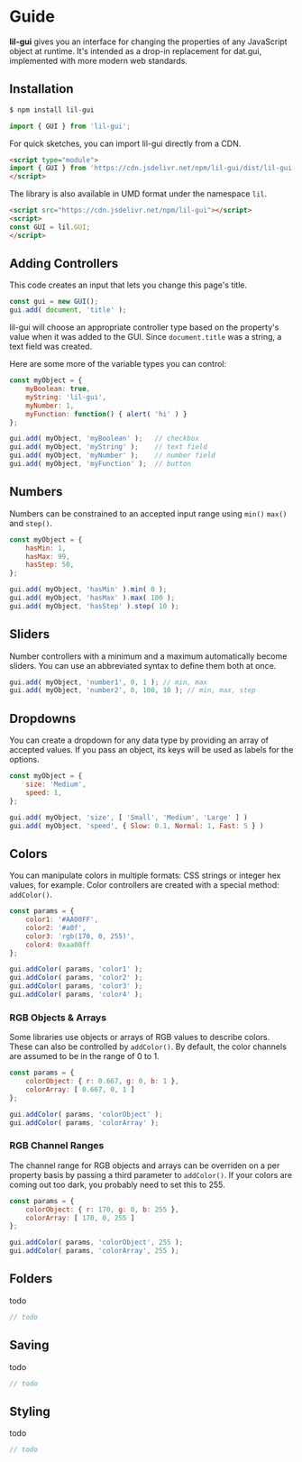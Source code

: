 # Guide

**lil-gui** gives you an interface for changing the properties of any JavaScript object at runtime.
It's intended as a drop-in replacement for dat.gui, implemented with more modern web standards.

## Installation

```js
$ npm install lil-gui

import { GUI } from 'lil-gui';
```

For quick sketches, you can import lil-gui directly from a CDN.

```html
<script type="module">
import { GUI } from 'https://cdn.jsdelivr.net/npm/lil-gui/dist/lil-gui.esm.min.js';
</script>
```

The library is also available in UMD format under the namespace `lil`.

```html
<script src="https://cdn.jsdelivr.net/npm/lil-gui"></script>
<script>
const GUI = lil.GUI;
</script>
```

## Adding Controllers

This code creates an input that lets you change this page's title.

```js
const gui = new GUI();
gui.add( document, 'title' );
```

lil-gui will choose an appropriate controller type based on the property's value when it was added
to the GUI. Since `document.title` was a string, a text field was created.

Here are some more of the variable types you can control:

```js
const myObject = {
	myBoolean: true,
	myString: 'lil-gui',
	myNumber: 1,
	myFunction: function() { alert( 'hi' ) }
};

gui.add( myObject, 'myBoolean' ); 	// checkbox
gui.add( myObject, 'myString' ); 	// text field
gui.add( myObject, 'myNumber' ); 	// number field
gui.add( myObject, 'myFunction' ); 	// button
```

## Numbers

Numbers can be constrained to an accepted input range using `min()` `max()` and `step()`.

```js
const myObject = { 
	hasMin: 1,
	hasMax: 99,
	hasStep: 50,
};

gui.add( myObject, 'hasMin' ).min( 0 );
gui.add( myObject, 'hasMax' ).max( 100 );
gui.add( myObject, 'hasStep' ).step( 10 );
```

## Sliders

Number controllers with a minimum and a maximum automatically become sliders. You can use an 
abbreviated syntax to define them both at once.

```js
gui.add( myObject, 'number1', 0, 1 ); // min, max
gui.add( myObject, 'number2', 0, 100, 10 ); // min, max, step
```

## Dropdowns

You can create a dropdown for any data type by providing an array of accepted values. If you pass an
object, its keys will be used as labels for the options.

```js
const myObject = {
	size: 'Medium',
	speed: 1,
};

gui.add( myObject, 'size', [ 'Small', 'Medium', 'Large' ] )
gui.add( myObject, 'speed', { Slow: 0.1, Normal: 1, Fast: 5 } )
```

## Colors

You can manipulate colors in multiple formats: CSS strings or integer hex values, for example.
Color controllers are created with a special method: `addColor()`.

```js
const params = {
	color1: '#AA00FF',
	color2: '#a0f',
	color3: 'rgb(170, 0, 255)',
	color4: 0xaa00ff
};

gui.addColor( params, 'color1' );
gui.addColor( params, 'color2' );
gui.addColor( params, 'color3' );
gui.addColor( params, 'color4' );
```

### RGB Objects & Arrays

Some libraries use objects or arrays of RGB values to describe colors. These can also be controlled 
by `addColor()`. By default, the color channels are assumed to be in the range of 0 to 1.

```js
const params = {
	colorObject: { r: 0.667, g: 0, b: 1 },
	colorArray: [ 0.667, 0, 1 ]
};

gui.addColor( params, 'colorObject' );
gui.addColor( params, 'colorArray' );
```

### RGB Channel Ranges

The channel range for RGB objects and arrays can be overriden on a per property basis by passing 
a third parameter to `addColor()`. If your colors are coming out too dark, you probably need to set
this to 255.

```js
const params = {
	colorObject: { r: 170, g: 0, b: 255 },
	colorArray: [ 170, 0, 255 ]
};

gui.addColor( params, 'colorObject', 255 );
gui.addColor( params, 'colorArray', 255 );
```

## Folders

todo

```js
// todo
```

## Saving

todo

```js
// todo
```

## Styling

todo

```js
// todo
```